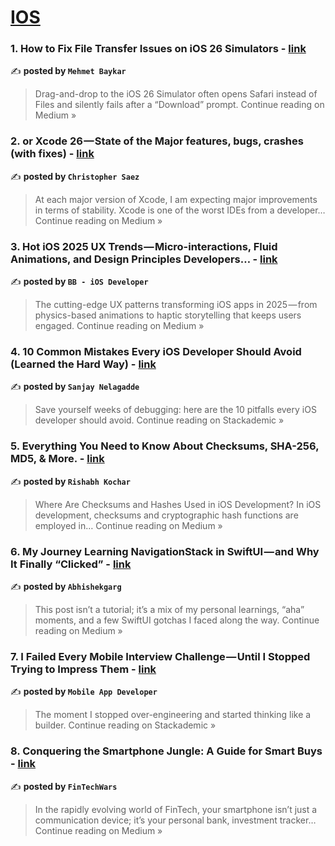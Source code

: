 
<h1><a href=https://medium.com/tag/ios/recommended target="_blank" rel="noopener noreferrer">IOS</a></h1>
<h3>1. How to Fix File Transfer Issues on iOS 26 Simulators - <a href="https://medium.com/@se.mehmet.baykar/how-to-fix-file-transfer-issues-on-ios-26-simulators-816069ff0d9c?source=rss------ios-5" target="_blank" rel="noopener noreferrer">link</a></h3>

✍️ **posted by `Mehmet Baykar`**

<blockquote>Drag-and-drop to the iOS 26 Simulator often opens Safari instead of Files and silently fails after a “Download” prompt.
Continue reading on Medium »</blockquote>

<h3>2.  or  Xcode 26 — State of the Major features, bugs, crashes (with fixes) - <a href="https://medium.com/@SaezChristopher/or-xcode-26-state-of-the-major-features-bugs-crashes-with-fixes-c3aa66d65dc2?source=rss------ios-5" target="_blank" rel="noopener noreferrer">link</a></h3>

✍️ **posted by `Christopher Saez `**

<blockquote>At each major version of Xcode, I am expecting major improvements in terms of stability. Xcode is one of the worst IDEs from a developer…
Continue reading on Medium »</blockquote>

<h3>3. Hot iOS 2025 UX Trends — Micro-interactions, Fluid Animations, and Design Principles Developers… - <a href="https://medium.com/@bhumibhuva18/hot-ios-2025-ux-trends-micro-interactions-fluid-animations-and-design-principles-developers-b52673769cd6?source=rss------ios-5" target="_blank" rel="noopener noreferrer">link</a></h3>

✍️ **posted by `BB - iOS Developer`**

<blockquote>The cutting-edge UX patterns transforming iOS apps in 2025 — from physics-based animations to haptic storytelling that keeps users engaged.
Continue reading on Medium »</blockquote>

<h3>4. 10 Common Mistakes Every iOS Developer Should Avoid (Learned the Hard Way) - <a href="https://blog.stackademic.com/10-common-mistakes-every-ios-developer-should-avoid-learned-the-hard-way-cf01a8830505?source=rss------ios-5" target="_blank" rel="noopener noreferrer">link</a></h3>

✍️ **posted by `Sanjay Nelagadde`**

<blockquote>Save yourself weeks of debugging: here are the 10 pitfalls every iOS developer should avoid.
Continue reading on Stackademic »</blockquote>

<h3>5. Everything You Need to Know About Checksums, SHA-256, MD5, & More. - <a href="https://medium.com/@rishabhkochar27/everything-you-need-to-know-about-checksums-sha-256-md5-more-b01c4e8b83ab?source=rss------ios-5" target="_blank" rel="noopener noreferrer">link</a></h3>

✍️ **posted by `Rishabh Kochar`**

<blockquote>Where Are Checksums and Hashes Used in iOS Development?
In iOS development, checksums and cryptographic hash functions are employed in…
Continue reading on Medium »</blockquote>

<h3>6. My Journey Learning NavigationStack in SwiftUI — and Why It Finally “Clicked”  - <a href="https://medium.com/@abhishekgarg432/my-journey-learning-navigationstack-in-swiftui-and-why-it-finally-clicked-b08951e7a9bc?source=rss------ios-5" target="_blank" rel="noopener noreferrer">link</a></h3>

✍️ **posted by `Abhishekgarg`**

<blockquote>This post isn’t a tutorial; it’s a mix of my personal learnings, “aha” moments, and a few SwiftUI gotchas I faced along the way.
Continue reading on Medium »</blockquote>

<h3>7. I Failed Every Mobile Interview Challenge — Until I Stopped Trying to Impress Them - <a href="https://blog.stackademic.com/i-failed-every-mobile-interview-challenge-until-i-stopped-trying-to-impress-them-8366e0071a71?source=rss------ios-5" target="_blank" rel="noopener noreferrer">link</a></h3>

✍️ **posted by `Mobile App Developer`**

<blockquote>The moment I stopped over-engineering and started thinking like a builder.
Continue reading on Stackademic »</blockquote>

<h3>8. Conquering the Smartphone Jungle: A Guide for Smart Buys - <a href="https://medium.com/@fintechwars/conquering-the-smartphone-jungle-a-guide-for-smart-buys-762b8b9489da?source=rss------ios-5" target="_blank" rel="noopener noreferrer">link</a></h3>

✍️ **posted by `FinTechWars`**

<blockquote>In the rapidly evolving world of FinTech, your smartphone isn’t just a communication device; it’s your personal bank, investment tracker…
Continue reading on Medium »</blockquote>

